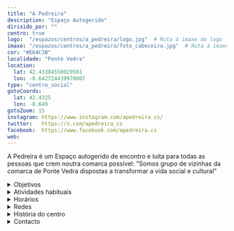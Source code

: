 ```yaml
---
title: "A Pedreira"
description: "Espaço Autogerido"
dirixido_por: ""
centro: true
logo:  "/espazos/centros/a_pedreira/logo.jpg"  # Ruta á imaxe do logo
imaxe: "/espazos/centros/a_pedreira/foto_cabeceira.jpg"  # Ruta á imaxe de fondo
cor: "#E64C3B"
localidade: "Ponte Vedra"
location:
  lat: 42.43384550029501
  lon: -8.642724439978007
type: "centro_social"
gotoCoords:
  lat: 42.4325
  lon: -8.649
gotoZoom: 15
instagram: https://www.instagram.com/apedreira_cs/
twitter:   https://x.com/apedreira_cs
facebook:  https://www.facebook.com/apedreira.cs
web:
---
```

A Pedreira é um Espaço autogerido de encontro e luita para todas as pessoas que crem noutra comarca possível: "Somos grupo de vizinhas da comarca de Ponte Vedra dispostas a transformar a vida social e cultural"

<details>
  <summary>Objetivos</summary>
  <ul>
    <li>Objetivo 1</li>
    <li>Objetivo 2</li>
    <li>Objetivo 3</li>
  </ul>
</details>

<details>
  <summary>Atividades habituais</summary>
  <p>No Centro Social organizamos umha ampla variedade de atividades:</p>
  <ul>
    <li>Talheres</li>
    <li>Faladoiros</li>
    <li>Projeçons</li>
    <li>Juntanzas</li>
  </ul>
</details>

<details>
  <summary>Horários</summary>
  <p>Os horários habituais do centro som os seguintes:</p>
  <ul>
    <li><strong>Segundas a sextas:</strong> 16:00 - 21:00.</li>
    <li><strong>Sábados:</strong> 10:00 - 14:00 e 16:00 - 20:00.</li>
    <li><strong>Domingos:</strong> Pechado, excepto para eventos programados.</li>
  </ul>
</details>

<details>
  <summary>Redes</summary>
  <p>Conhece-nos a través de:</p>
  <ul>
    <li>Instragram</li>
    <li>Twiter/X</li>
    <li>Facebook</li>
    <li>Bluesky</li>
  </ul>
</details>

<details>
  <summary>História do centro</summary>
  <p></p>
</details>

<details>
  <summary>Contacto</summary>
  <p>Podes contatar connosco a través de:</p>
  <ul>
    <li>Email: contacto@email.com</li>
    <li>Teléfono: 111 111 111</li>
    <li>Endereço: - </li>
  </ul>
</details>
